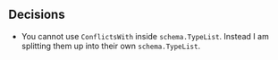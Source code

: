Decisions
---

* You cannot use `ConflictsWith` inside `schema.TypeList`. Instead I am splitting them up into their own `schema.TypeList`.
